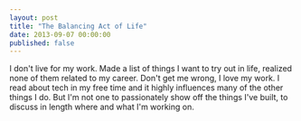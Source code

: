 ```yaml
---
layout: post
title: "The Balancing Act of Life"
date: 2013-09-07 00:00:00
published: false
---
```


I don't live for my work.
Made a list of things I want to try out in life, realized none of them related to my career.
Don't get me wrong, I love my work. I read about tech in my free time and it 
highly influences many of the other things I do. But I'm not one to passionately 
show off the things I've built, to discuss in length where and what I'm working 
on.
